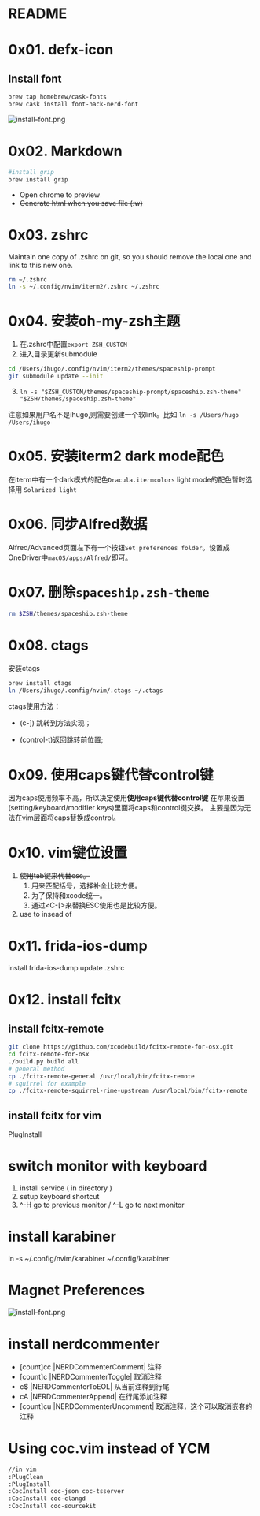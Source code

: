 # README

# 0x01. defx-icon
## Install font

```bash
brew tap homebrew/cask-fonts
brew cask install font-hack-nerd-font
```

![install-font.png](images/install-font.png)

# 0x02. Markdown

```bash
#install grip
brew install grip
```

- <c-m> Open chrome to preview
- ~~Generate html when you save file (:w)~~

# 0x03. zshrc
Maintain one copy of .zshrc on git, so you should remove the local one and link to this new one.

```bash 
rm ~/.zshrc
ln -s ~/.config/nvim/iterm2/.zshrc ~/.zshrc
```

# 0x04. 安装oh-my-zsh主题

1. 在.zshrc中配置`export ZSH_CUSTOM`
2. 进入目录更新submodule
```bash
cd /Users/ihugo/.config/nvim/iterm2/themes/spaceship-prompt
git submodule update --init
```
3. `ln -s "$ZSH_CUSTOM/themes/spaceship-prompt/spaceship.zsh-theme" "$ZSH/themes/spaceship.zsh-theme"`

注意如果用户名不是ihugo,则需要创建一个软link。比如 `ln -s /Users/hugo /Users/ihugo`

# 0x05. 安装iterm2 dark mode配色

在iterm中有一个dark模式的配色`Dracula.itermcolors`
light mode的配色暂时选择用 `Solarized light`

# 0x06. 同步Alfred数据
Alfred/Advanced页面左下有一个按钮`Set preferences folder`。设置成OneDriver中`macOS/apps/Alfred/`即可。

# 0x07. 删除`spaceship.zsh-theme`
```bash
rm $ZSH/themes/spaceship.zsh-theme
```

# 0x08. ctags
安装ctags 

```bash
brew install ctags
ln /Users/ihugo/.config/nvim/.ctags ~/.ctags
```

ctags使用方法： 

- (c-]) 跳转到方法实现； 

- (control-t)返回跳转前位置;

# 0x09. 使用caps键代替control键
因为caps使用频率不高，所以决定使用**使用caps键代替control键**
在苹果设置(setting/keyboard/modifier keys)里面将caps和control键交换。
主要是因为无法在vim层面将caps替换成control。

# 0x10. vim键位设置
1. ~~使用tab键来代替esc。~~
    1. <Tab>用来匹配括号，选择补全比较方便。
    2. 为了保持和xcode统一。
    3. 通过<C-[>来替换ESC使用也是比较方便。
2. use <C-i> to insead of <Tab>

# 0x11. frida-ios-dump
install frida-ios-dump
update .zshrc

# 0x12. install fcitx
## install fcitx-remote
```bash
git clone https://github.com/xcodebuild/fcitx-remote-for-osx.git
cd fcitx-remote-for-osx
./build.py build all
# general method
cp ./fcitx-remote-general /usr/local/bin/fcitx-remote
# squirrel for example
cp ./fcitx-remote-squirrel-rime-upstream /usr/local/bin/fcitx-remote
```

## install fcitx for vim
PlugInstall

# switch monitor with keyboard
1. install service ( in directory )
2. setup keyboard shortcut
3. ^-H go to previous monitor / ^-L go to next monitor

# install karabiner
ln -s ~/.config/nvim/karabiner ~/.config/karabiner

# Magnet Preferences
![install-font.png](images/screenshort-Magnet.jpg)

# install nerdcommenter
* [count]<leader>cc |NERDCommenterComment| 注释
* [count]<leader>c<space> |NERDCommenterToggle| 取消注释
* <leader>c$ |NERDCommenterToEOL| 从当前注释到行尾
* <leader>cA |NERDCommenterAppend| 在行尾添加注释
* [count]<leader>cu |NERDCommenterUncomment| 取消注释，这个可以取消嵌套的注释

# Using coc.vim instead of YCM
```bash
//in vim
:PlugClean
:PlugInstall
:CocInstall coc-json coc-tsserver
:CocInstall coc-clangd
:CocInstall coc-sourcekit

```

